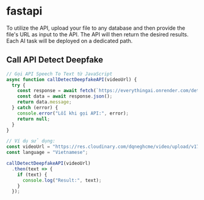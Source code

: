 # fastapi

To utilize the API, upload your file to any database and then provide the file's URL as input to the API. The API will then return the desired results. Each AI task will be deployed on a dedicated path.

## Call API Detect Deepfake

```javascript
// Gọi API Speech To Text từ JavaScript
async function callDetectDeepfakeAPI(videoUrl) {
  try {
    const response = await fetch(`https://everythingai.onrender.com/detect_deepfake?file_url=${videoUrl}`);
    const data = await response.json();
    return data.message;
  } catch (error) {
    console.error("Lỗi khi gọi API:", error);
    return null;
  }
}

// Ví dụ sử dụng:
const videoUrl = "https://res.cloudinary.com/dqneghcme/video/upload/v1723106326/5_zhofam.mp4";
const language = "Vietnamese";

callDetectDeepfakeAPI(videoUrl)
  .then(text => {
    if (text) {
      console.log("Result:", text);
    }
  });
```

